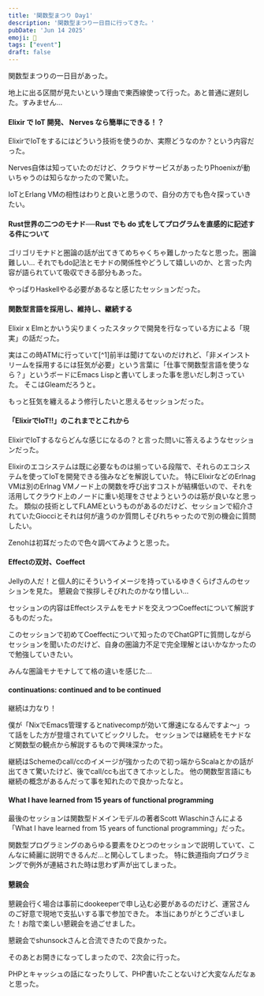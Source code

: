 ```yaml
---
title: '関数型まつり Day1'
description: '関数型まつり一日目に行ってきた。'
pubDate: 'Jun 14 2025'
emoji: 🦊
tags: ["event"]
draft: false
---
```


関数型まつりの一日目があった。

地上に出る区間が見たいという理由で東西線使って行った。あと普通に遅刻した。すみません...

#### Elixir で IoT 開発、 Nerves なら簡単にできる！？

ElixirでIoTをするにはどういう技術を使うのか、実際どうなのか？という内容だった。

Nerves自体は知っていたのだけど、クラウドサービスがあったりPhoenixが動いちゃうのは知らなかったので驚いた。

IoTとErlang VMの相性はわりと良いと思うので、自分の方でも色々探っていきたい。

#### Rust世界の二つのモナド──Rust でも do 式をしてプログラムを直感的に記述する件について

ゴリゴリモナドと圏論の話が出てきてめちゃくちゃ難しかったなと思った。圏論難しい...
それでもdo記法とモナドの関係性やどうして嬉しいのか、と言った内容が語られていて吸収できる部分もあった。

やっぱりHaskellやる必要があるなと感じたセッションだった。

#### 関数型言語を採用し、維持し、継続する

Elixir x
Elmとかいう尖りまくったスタックで開発を行なっている方による「現実」の話だった。

実はこの時ATMに行っていて[^1]前半は聞けてないのだけれど、「非メインストリームを採用するには狂気が必要」という言葉に「仕事で関数型言語を使うなら？」というボードにEmacs
Lispと書いてしまった事を思いだし刺さっていた。 そこはGleamだろうと。

もっと狂気を纏えるよう修行したいと思えるセッションだった。

#### 「ElixirでIoT!!」のこれまでとこれから

ElixirでIoTするならどんな感じになるの？と言った問いに答えるようなセッションだった。

Elixirのエコシステムは既に必要なものは揃っている段階で、それらのエコシステムを使ってIoTを開発できる強みなどを解説していた。
特にElixirなどのErlnag VMは別のErlnag
VMノード上の関数を呼び出すコストが結構低いので、それを活用してクラウド上のノードに重い処理をさせようというのは筋が良いなと思った。
類似の技術としてFLAMEというものがあるのだけど、セッションで紹介されていたGiocciとそれは何が違うのか質問しそびれちゃったので別の機会に質問したい。

Zenohは初耳だったので色々調べてみようと思った。

#### Effectの双対、Coeffect

Jellyの人だ！と個人的にそういうイメージを持っているゆきくらげさんのセッションを見た。
懇親会で挨拶しそびれたのかなり惜しい...

セッションの内容はEffectシステムをモナドを交えつつCoeffectについて解説するものだった。

このセッションで初めてCoeffectについて知ったのでChatGPTに質問しながらセッションを聞いたのだけど、自身の圏論力不足で完全理解とはいかなかったので勉強していきたい。

みんな圏論モナモナしてて格の違いを感じた...

#### continuations: continued and to be continued

継続は力なり！

僕が「NixでEmacs管理するとnativecompが効いて爆速になるんですよ〜」って話をした方が登壇されていてビックリした。
セッションでは継続をモナドなど関数型の観点から解説するもので興味深かった。

継続はSchemeのcall/ccのイメージが強かったので初っ端からScalaとかの話が出てきて驚いたけど、後でcall/ccも出てきてホッとした。
他の関数型言語にも継続の概念があるんだって事を知れたので良かったなと。

#### What I have learned from 15 years of functional programming

最後のセッションは関数型ドメインモデルの著者Scott Wlaschinさんによる「What I
have learned from 15 years of functional programming」だった。

関数型プログラミングのあらゆる要素をひとつのセッションで説明していて、こんなに綺麗に説明できるんだ...と関心してしまった。
特に鉄道指向プログラミングで例外が連結された時は思わず声が出てしまった。

#### 懇親会

懇親会行く場合は事前にdookeeperで申し込む必要があるのだけど、運営さんのご好意で現地で支払いする事で参加できた。
本当にありがとうございました！お陰で楽しい懇親会を過ごせました。

懇親会でshunsockさんと合流できたので良かった。

そのあとお開きになってしまったので、2次会に行った。

PHPとキャッシュの話になったりして、PHP書いたことないけど大変なんだなぁと思った。
